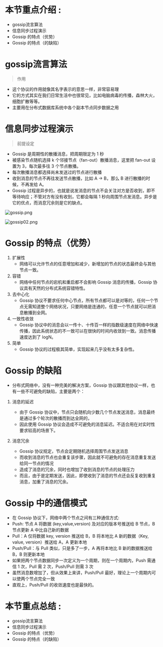 # 本节重点介绍 :

- gossip流言算法
- 信息同步过程演示
- Gossip 的特点（优势）
- Gossip 的特点（的缺陷）

# gossip流言算法

> 作用

- 这个协议的作用就像其名字表示的意思一样，非常容易理
- 它的方式其实在我们日常生活中也很常见，比如电脑病毒的传播，森林大火，细胞扩散等等。
- 主要用在分布式数据库系统中各个副本节点同步数据之用

# 信息同步过程演示

> 前提设定

- Gossip 是周期性的散播消息，把周期限定为 1 秒
- 被感染节点随机选择 k 个邻接节点（fan-out）散播消息，这里把 fan-out 设置为 3，每次最多往 3 个节点散播。
- 每次散播消息都选择尚未发送过的节点进行散播
- 收到消息的节点不再往发送节点散播，比如 A -> B，那么 B 进行散播的时候，不再发给 A。
- Gossip 过程是异步的，也就是说发消息的节点不会关注对方是否收到，即不等待响应；不管对方有没有收到，它都会每隔 1 秒向周围节点发消息。异步是它的优点，而消息冗余则是它的缺点。

![gossip.png](https://fynotefile.oss-cn-zhangjiakou.aliyuncs.com/fynote/908/1630755939000/2d04a870caec4be1ac25f8e45433ea92.png)

![gossip02.png](https://fynotefile.oss-cn-zhangjiakou.aliyuncs.com/fynote/908/1630755939000/5945343b9d824985b17c86512f349718.png)

# Gossip 的特点（优势）

1. 扩展性
   - 网络可以允许节点的任意增加和减少，新增加的节点的状态最终会与其他节点一致。
2. 容错
   - 网络中任何节点的宕机和重启都不会影响 Gossip 消息的传播，Gossip 协议具有天然的分布式系统容错特性。
3. 去中心化
   - Gossip 协议不要求任何中心节点，所有节点都可以是对等的，任何一个节点无需知道整个网络状况，只要网络是连通的，任意一个节点就可以把消息散播到全网。
4. 一致性收敛
   - Gossip 协议中的消息会以一传十、十传百一样的指数级速度在网络中快速传播，因此系统状态的不一致可以在很快的时间内收敛到一致。消息传播速度达到了 logN。
5. 简单
   - Gossip 协议的过程极其简单，实现起来几乎没有太多复杂性。

# Gossip 的缺陷

- 分布式网络中，没有一种完美的解决方案，Gossip 协议跟其他协议一样，也有一些不可避免的缺陷，主要是两个：

1. 消息的延迟

   - 由于 Gossip 协议中，节点只会随机向少数几个节点发送消息，消息最终是通过多个轮次的散播而到达全网的，
   - 因此使用 Gossip 协议会造成不可避免的消息延迟。不适合用在对实时性要求较高的场景下。
2. 消息冗余

   - Gossip 协议规定，节点会定期随机选择周围节点发送消息
   - 而收到消息的节点也会重复该步骤，因此就不可避免的存在消息重复发送给同一节点的情况
   - 造成了消息的冗余，同时也增加了收到消息的节点的处理压力
   - 而且，由于是定期发送，因此，即使收到了消息的节点还会反复收到重复消息，加重了消息的冗余。

# Gossip 中的通信模式

- 在 Gossip 协议下，网络中两个节点之间有三种通信方式:
- Push: 节点 A 将数据 (key,value,version) 及对应的版本号推送给 B 节点，B 节点更新 A 中比自己新的数据
- Pull：A 仅将数据 key, version 推送给 B，B 将本地比 A 新的数据（Key, value, version）推送给 A，A 更新本地
- Push/Pull：与 Pull 类似，只是多了一步，A 再将本地比 B 新的数据推送给 B，B 则更新本地
- 如果把两个节点数据同步一次定义为一个周期，则在一个周期内，Push 需通信 1 次，Pull 需 2 次，Push/Pull 则需 3 次
- 虽然消息数增加了，但从效果上来讲，Push/Pull 最好，理论上一个周期内可以使两个节点完全一致
- 直观上，Push/Pull 的收敛速度也是最快的。

# 本节重点总结 :

- gossip流言算法
- 信息同步过程演示
- Gossip 的特点（优势）
- Gossip 的特点（的缺陷）